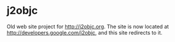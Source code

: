 j2objc
======

Old web site project for http://j2objc.org. The site is now located at
http://developers.google.com/j2objc, and this site redirects to it.
